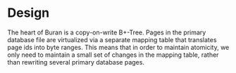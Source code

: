 # Design

The heart of Buran is a copy-on-write B+-Tree. Pages in the primary database file
are virtualized via a separate mapping table that translates page ids into byte ranges.
This means that in order to maintain atomicity, we only need to maintain a small
set of changes in the mapping table, rather than rewriting several primary database
pages.
